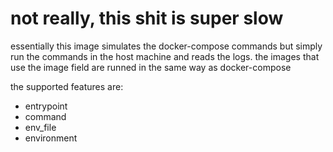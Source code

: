# not really, this shit is super slow


essentially this image simulates the docker-compose commands but simply run the commands in the host machine and reads the logs.
the images that use the image field are runned in the same way as docker-compose

the supported features are:
- entrypoint
- command
- env_file
- environment

